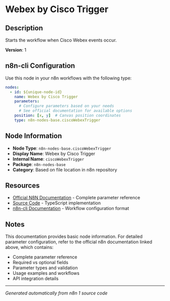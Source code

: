 # Webex by Cisco Trigger

## Description

Starts the workflow when Cisco Webex events occur.

**Version**: 1

## n8n-cli Configuration

Use this node in your n8n workflows with the following type:

```yaml
nodes:
  - id: ${unique-node-id}
    name: Webex by Cisco Trigger
    parameters:
      # Configure parameters based on your needs
      # See official documentation for available options
    position: [x, y]  # Canvas position coordinates
    type: n8n-nodes-base.ciscoWebexTrigger
```

## Node Information

- **Node Type**: `n8n-nodes-base.ciscoWebexTrigger`
- **Display Name**: Webex by Cisco Trigger
- **Internal Name**: `ciscoWebexTrigger`
- **Package**: `n8n-nodes-base`
- **Category**: Based on file location in n8n repository

## Resources

- [Official N8N Documentation](https://docs.n8n.io/integrations/builtin/app-nodes/n8n-nodes-base.ciscowebextrigger/) - Complete parameter reference
- [Source Code](https://github.com/n8n-io/n8n/blob/master/packages/nodes-base/nodes/Cisco/Webex/CiscoWebexTrigger.node.ts) - TypeScript implementation
- [n8n-cli Documentation](https://github.com/edenreich/n8n-cli) - Workflow configuration format

## Notes

This documentation provides basic node information. For detailed parameter configuration, 
refer to the official n8n documentation linked above, which contains:

- Complete parameter reference
- Required vs optional fields
- Parameter types and validation
- Usage examples and workflows
- API integration details

---
*Generated automatically from n8n 1 source code*
